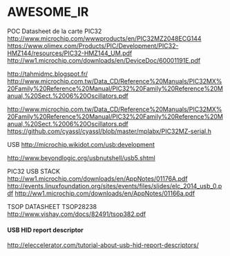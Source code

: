 # AWESOME_IR

POC
Datasheet de la carte PIC32
http://www.microchip.com/wwwproducts/en/PIC32MZ2048ECG144
https://www.olimex.com/Products/PIC/Development/PIC32-HMZ144/resources/PIC32-HMZ144_UM.pdf
http://ww1.microchip.com/downloads/en/DeviceDoc/60001191E.pdf

http://tahmidmc.blogspot.fr/
http://www.microchip.com.tw/Data_CD/Reference%20Manuals/PIC32MX%20Family%20Reference%20Manual/PIC32%20Family%20Reference%20Manual,%20Sect.%2006%20Oscillators.pdf

http://www.microchip.com.tw/Data_CD/Reference%20Manuals/PIC32MX%20Family%20Reference%20Manual/PIC32%20Family%20Reference%20Manual,%20Sect.%2006%20Oscillators.pdf
https://github.com/cyassl/cyassl/blob/master/mplabx/PIC32MZ-serial.h

USB
http://microchip.wikidot.com/usb:development


http://www.beyondlogic.org/usbnutshell/usb5.shtml

PIC32 USB STACK
http://ww1.microchip.com/downloads/en/AppNotes/01176A.pdf
http://events.linuxfoundation.org/sites/events/files/slides/elc_2014_usb_0.pdf
http://ww1.microchip.com/downloads/en/AppNotes/01166a.pdf

TSOP DATASHEET TSOP28238
http://www.vishay.com/docs/82491/tsop382.pdf

#### USB HID report descriptor
http://eleccelerator.com/tutorial-about-usb-hid-report-descriptors/
